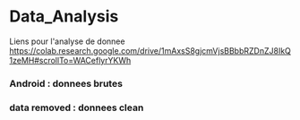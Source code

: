# Data_Analysis
Liens  pour l'analyse de donnee 
https://colab.research.google.com/drive/1mAxsS8gjcmVjsBBbbRZDnZJ8IkQ1zeMH#scrollTo=WACeflyrYKWh

 
 ### Android : donnees brutes 
 
 ### data removed : donnees clean 
